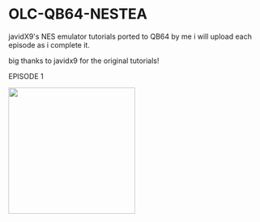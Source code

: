 # OLC-QB64-NESTEA
javidX9's NES emulator tutorials ported to QB64 by me
i will upload each episode as i complete it.

big thanks to javidx9 for the original tutorials! 


EPISODE 1

<IMG SRC ="https://user-images.githubusercontent.com/66333352/124341487-96a33d80-db71-11eb-98a4-01a7000f3ed0.png" width=250 height=250></IMG> 

